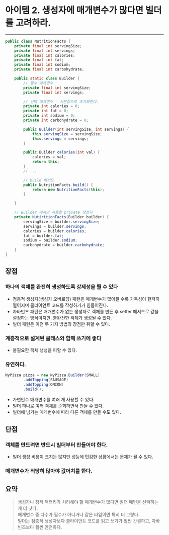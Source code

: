 # 아이템 2. 생성자에 매개변수가 많다면 빌더를 고려하라.

------

```java
public class NutritionFacts {
    private final int servingSize;
    private final int servings;
    private final int calories;
    private final int fat;
    private final int sodium;
    private final int carbohydrate;

    public static class Builder {
        // 필수 매개변수
        private final int servingSize;
        private final int servings;

        // 선택 매개변수 - 기본값으로 초기화한다.
        private int calories = 0;
        private int fat = 0;
        private int sodium = 0;
        private int carbohydrate = 0;

        public Builder(int servingSize, int servings) {
            this.servingSize = servingSize;
            this.servings = servings;
        }

        public Builder calories(int val) {
            calories = val;
            return this;
        }
        // ...

        // build 메서드
        public NutritionFacts build() {
            return new NutritionFacts(this);
        }

    }

    // Builder 에서만 사용할 private 생성자
    private NutiritionFacts(Builder builder) {
        servingSize = builder.servingSize;
        servings = builder.servings;
        calories = builder.calories;
        fat = builder.fat;
        sodium = builder.sodium;
        carbohydrate = builder.carbohydrate;
    }
}
```

## 장점

### 하나의 객체를 완전히 생성하도록 강제성을 띌 수 있다

- 점층적 생성자(생성자 오버로딩) 패턴은 매개변수가 많아질 수록 가독성이 현저히 떨어지며 클라이언트 코드를 작성하기가 힘들어진다.
- 자바빈즈 패턴은 매개변수가 없는 생성자로 객체를 만든 후 setter 메서드로 값을 설정하는 방식이지만, 불완전한 객체가 생성될 수 있다.
- 빌더 패턴은 이전 두 가지 방법의 장점만 취할 수 있다.

### 계층적으로 설계된 클래스와 함께 쓰기에 좋다

- 불필요한 객체 생성을 피할 수 있다.

### 유연하다.

```java
NyPizza pizza = new NyPizza.Builder(SMALL)
        .addTopping(SAUSAGE)
        .addTopping(ONION)
        .build();
```
- 가변인수 매개변수를 여러 개 사용할 수 있다.
- 빌더 하나로 여러 객체를 순회하면서 만들 수 있다.
- 빌더에 넘기는 매개변수에 따라 다른 객체를 만들 수도 있다.

## 단점

### 객체를 만드려면 반드시 빌더부터 만들어야 한다.

- 빌더 생성 비용이 크지는 않지만 성능에 민감한 상황에서는 문제가 될 수 있다.

### 매개변수가 적당히 많아야 값어치를 한다.

## 요약

> 생성자나 정적 팩터리가 처리해야 할 매개변수가 많다면 빌더 패턴을 선택하는 게 더 낫다.  
> 매개변수 중 다수가 필수가 아니거나 같은 타입이면 특히 더 그렇다.  
> 빌더는 점층적 생성자보다 클라이언트 코드를 읽고 쓰기가 훨씬 간결하고, 자바빈즈보다 훨씬 안전하다.
